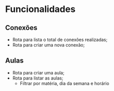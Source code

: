 # Funcionalidades

## Conexões

- Rota para lista o total de conexões realizadas;
- Rota para criar uma nova conexão;

## Aulas

- Rota para criar uma aula;
- Rota para listar as aulas;
  - Filtrar por matéria, dia da semana e horário